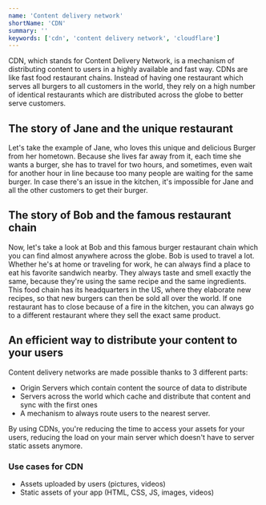 ```yaml
---
name: 'Content delivery network'
shortName: 'CDN'
summary: ''
keywords: ['cdn', 'content delivery network', 'cloudflare']
---
```


CDN, which stands for Content Delivery Network, is a mechanism of distributing content to users in a highly available and fast way. CDNs are like fast food restaurant chains. Instead of having one restaurant which serves all burgers to all customers in the world, they rely on a high number of identical restaurants which are distributed across the globe to better serve customers.

## The story of Jane and the unique restaurant

Let's take the example of Jane, who loves this unique and delicious Burger from her hometown. Because she lives far away from it, each time she wants a burger, she has to travel for two hours, and sometimes, even wait for another hour in line because too many people are waiting for the same burger. In case there's an issue in the kitchen, it's impossible for Jane and all the other customers to get their burger.

## The story of Bob and the famous restaurant chain

Now, let's take a look at Bob and this famous burger restaurant chain which you can find almost anywhere across the globe. Bob is used to travel a lot. Whether he's at home or traveling for work, he can always find a place to eat his favorite sandwich nearby. They always taste and smell exactly the same, because they're using the same recipe and the same ingredients. This food chain has its headquarters in the US, where they elaborate new recipes, so that new burgers can then be sold all over the world. If one restaurant has to close because of a fire in the kitchen, you can always go to a different restaurant where they sell the exact same product.

## An efficient way to distribute your content to your users

Content delivery networks are made possible thanks to 3 different parts:

- Origin Servers which contain content the source of data to distribute
- Servers across the world which cache and distribute that content and sync with the first ones
- A mechanism to always route users to the nearest server.

By using CDNs, you're reducing the time to access your assets for your users, reducing the load on your main server which doesn't have to server static assets anymore.

### Use cases for CDN

- Assets uploaded by users (pictures, videos)
- Static assets of your app (HTML, CSS, JS, images, videos)
